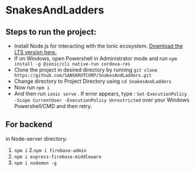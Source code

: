 # SnakesAndLadders
## Steps to run the project:
* Install Node.js for interacting with the Ionic ecosystem. [Download the LTS version here.](https://nodejs.org/en/)
* If on Windows, open Powershell in Administrator mode and run ```npm install -g @ionic/cli native-run cordova-res```
* Clone the project in desired directory by running ```git clone https://github.com/SANSKRUTCORP/SnakesAndLadders.git```
* Change directory to Project Directory using ```cd SnakesAndLadders```
* Now run ```npm i```
* And then run ```ionic serve``` . If error appears, type : ```Set-ExecutionPolicy -Scope CurrentUser -ExecutionPolicy Unrestricted``` over your Windows Powershell/CMD and then retry.


## For backend
in Node-server directory: 
1. ```npm i```
2.```npm i firebase-admin```
3. ```npm i express-firebase-middleware```
4. ```npm i nodemon -g```
